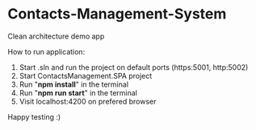 # Contacts-Management-System
Clean architecture demo app

How to run application:

1. Start .sln and run the project on default ports (https:5001, http:5002)
2. Start ContactsManagement.SPA project
3. Run "**npm install**" in the terminal
4. Run "**npm run start**" in the terminal
5. Visit localhost:4200 on prefered browser

Happy testing :)
